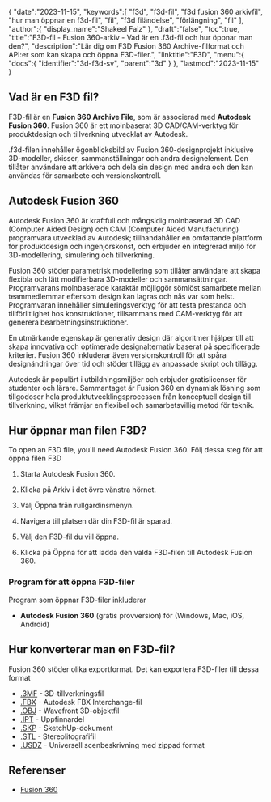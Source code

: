 {
   "date":"2023-11-15",
   "keywords":[
"f3d",
"f3d-fil",
"f3d fusion 360 arkivfil",
"hur man öppnar en f3d-fil",
"fil",
"f3d filändelse",
"förlängning",
"fil"
],
   "author":{
      "display_name":"Shakeel Faiz"
},
   "draft":"false",
   "toc":true,
   "title":"F3D-fil - Fusion 360-arkiv - Vad är en .f3d-fil och hur öppnar man den?",
   "description":"Lär dig om F3D Fusion 360 Archive-filformat och API:er som kan skapa och öppna F3D-filer.",
   "linktitle":"F3D",
   "menu":{
      "docs":{
         "identifier":"3d-f3d-sv",
         "parent":"3d"
}
},
   "lastmod":"2023-11-15"
}

## Vad är en F3D fil?

F3D-fil är en **Fusion 360 Archive File**, som är associerad med **Autodesk Fusion 360**. Fusion 360 är ett molnbaserat 3D CAD/CAM-verktyg för produktdesign och tillverkning utvecklat av Autodesk.

.f3d-filen innehåller ögonblicksbild av Fusion 360-designprojekt inklusive 3D-modeller, skisser, sammanställningar och andra designelement. Den tillåter användare att arkivera och dela sin design med andra och den kan användas för samarbete och versionskontroll.

## Autodesk Fusion 360

Autodesk Fusion 360 är kraftfull och mångsidig molnbaserad 3D CAD (Computer Aided Design) och CAM (Computer Aided Manufacturing) programvara utvecklad av Autodesk; tillhandahåller en omfattande plattform för produktdesign och ingenjörskonst, och erbjuder en integrerad miljö för 3D-modellering, simulering och tillverkning.

Fusion 360 stöder parametrisk modellering som tillåter användare att skapa flexibla och lätt modifierbara 3D-modeller och sammansättningar. Programvarans molnbaserade karaktär möjliggör sömlöst samarbete mellan teammedlemmar eftersom design kan lagras och nås var som helst. Programvaran innehåller simuleringsverktyg för att testa prestanda och tillförlitlighet hos konstruktioner, tillsammans med CAM-verktyg för att generera bearbetningsinstruktioner.

En utmärkande egenskap är generativ design där algoritmer hjälper till att skapa innovativa och optimerade designalternativ baserat på specificerade kriterier. Fusion 360 inkluderar även versionskontroll för att spåra designändringar över tid och stöder tillägg av anpassade skript och tillägg.

Autodesk är populärt i utbildningsmiljöer och erbjuder gratislicenser för studenter och lärare. Sammantaget är Fusion 360 en dynamisk lösning som tillgodoser hela produktutvecklingsprocessen från konceptuell design till tillverkning, vilket främjar en flexibel och samarbetsvillig metod för teknik.

## Hur öppnar man filen F3D?

To open an F3D file, you'll need Autodesk Fusion 360. Följ dessa steg för att öppna filen F3D

1. Starta Autodesk Fusion 360.

1. Klicka på Arkiv i det övre vänstra hörnet.

1. Välj Öppna från rullgardinsmenyn.

1. Navigera till platsen där din F3D-fil är sparad.

1. Välj den F3D-fil du vill öppna.

1. Klicka på Öppna för att ladda den valda F3D-filen till Autodesk Fusion 360.

### Program för att öppna F3D-filer

Program som öppnar F3D-filer inkluderar

- **Autodesk Fusion 360** (gratis provversion) för (Windows, Mac, iOS, Android)

## Hur konverterar man en F3D-fil?

Fusion 360 stöder olika exportformat. Det kan exportera F3D-filer till dessa format

- [.3MF](/3d/3mf/) - 3D-tillverkningsfil
- [.FBX](/3d/fbx/) - Autodesk FBX Interchange-fil
- [.OBJ](/3d/obj/) - Wavefront 3D-objektfil
- [.IPT](/3d/ipt/) - Uppfinnardel
- [.SKP](/image/skp/) - SketchUp-dokument
- [.STL](/cad/stl/) - Stereolitografifil
- [.USDZ](/3d/usdz/) - Universell scenbeskrivning med zippad format

## Referenser
* [Fusion 360](https://en.wikipedia.org/wiki/Fusion_360)


